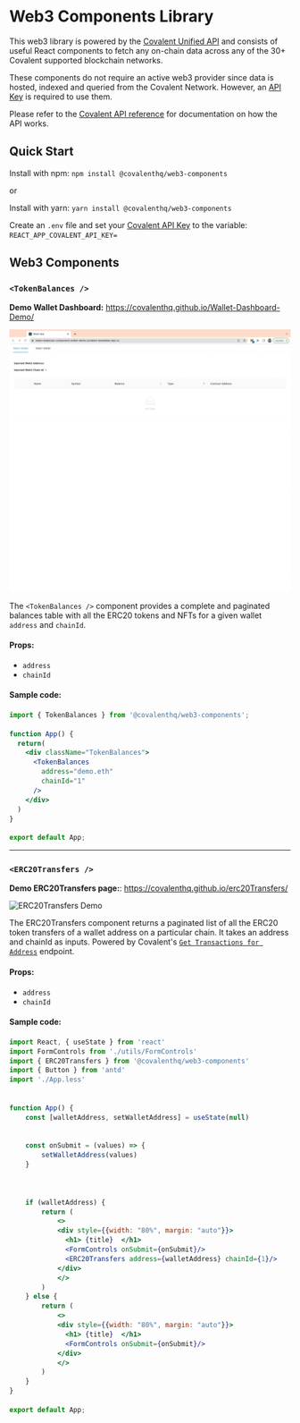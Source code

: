 # Web3 Components Library

This web3 library is powered by the [Covalent Unified API](https://www.covalenthq.com/?utm_source=web3_components&utm_medium=docs) and consists of useful React components to fetch any on-chain data across any of the 30+ Covalent supported blockchain networks.

These components do not require an active web3 provider since data is hosted, indexed and queried from the Covalent Network. However, an [API Key](https://www.covalenthq.com/platform?utm_source=web3_components&utm_medium=docs) is required to use them.

Please refer to the [Covalent API reference](https://www.covalenthq.com/docs/api/#/0/0/USD/1?utm_source=web3_components&utm_medium=docs) for documentation on how the API works.

## Quick Start

Install with npm: `npm install @covalenthq/web3-components`

or

Install with yarn: `yarn install @covalenthq/web3-components`

Create an `.env` file and set your [Covalent API Key](https://covalenthq.com/platform/?utm_source=covalent-react&utm_medium=web3-resource) to the variable: `REACT_APP_COVALENT_API_KEY=`

## Web3 Components

### `<TokenBalances />`

**Demo Wallet Dashboard:** https://covalenthq.github.io/Wallet-Dashboard-Demo/

![Token balances demo](https://github.com/covalenthq/web3-resources/blob/main/components/src/assets/token-balances-rc-demo.gif?raw=true)

The `<TokenBalances />` component provides a complete and paginated balances table with all the ERC20 tokens and NFTs for a given wallet `address` and `chainId`.

#### Props:
- `address`
- `chainId`


#### Sample code:
```jsx
import { TokenBalances } from '@covalenthq/web3-components';

function App() {
  return(
    <div className="TokenBalances">
      <TokenBalances
        address="demo.eth"
        chainId="1"
      />
    </div>
  )
}

export default App;
```  

---

### `<ERC20Transfers />`  

**Demo ERC20Transfers page:**: https://covalenthq.github.io/erc20Transfers/

![ERC20Transfers Demo](https://res.cloudinary.com/dl4murstw/image/upload/v1660076187/Erc20Transfer_Demo6_ptashh.gif)

The ERC20Transfers component returns a paginated list of all the ERC20 token transfers of a wallet address on a particular chain. It takes an address and chainId as inputs. Powered by Covalent's [`Get Transactions for Address`](https://www.covalenthq.com/docs/api/#/0/Get%20transactions%20for%20address/USD/1) endpoint.

#### Props:
- `address`  
- `chainId`  

#### Sample code:

``` jsx
import React, { useState } from 'react'
import FormControls from './utils/FormControls'
import { ERC20Transfers } from '@covalenthq/web3-components'
import { Button } from 'antd'
import './App.less'


function App() {
    const [walletAddress, setWalletAddress] = useState(null)


    const onSubmit = (values) => {
        setWalletAddress(values)
    }



    if (walletAddress) {
        return (
            <>
            <div style={{width: "80%", margin: "auto"}}>
              <h1> {title}  </h1>
              <FormControls onSubmit={onSubmit}/>
              <ERC20Transfers address={walletAddress} chainId={1}/>
            </div>
            </>
        )
    } else {
        return (
            <>
            <div style={{width: "80%", margin: "auto"}}>
              <h1> {title}  </h1>
              <FormControls onSubmit={onSubmit}/>
            </div>
            </>
        )
    }
}

export default App;


```
